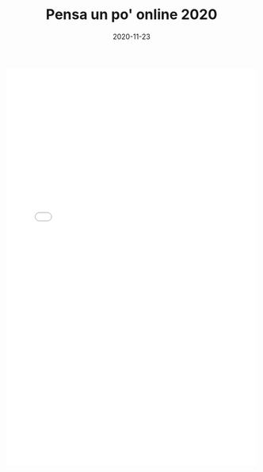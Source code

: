 ﻿---
layout: post
title:  "Pensa un po' online 2020"
date:   2020-11-23
---
<iframe src="Grp1-Rd1.html" style="
    display: block;
    width: 100%;
    border: none;
    height: 800px;"></iframe>